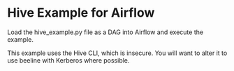 # Hive Example for Airflow

Load the hive_example.py file as a DAG into Airflow and execute the example. 

This example uses the Hive CLI, which is insecure. 
You will want to alter it to use beeline with Kerberos where possible. 

